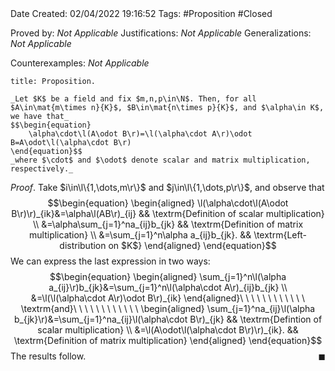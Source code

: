 <br />
<br />

Date Created: 02/04/2022 19:16:52
Tags: #Proposition #Closed

Proved by: _Not Applicable_
Justifications: _Not Applicable_
Generalizations: _Not Applicable_

Counterexamples: _Not Applicable_

``` ad-Proposition
title: Proposition.

_Let $K$ be a field and fix $m,n,p\in\N$. Then, for all $A\in\mat{m\times n}{K}$, $B\in\mat{n\times p}{K}$, and $\alpha\in K$, we have that_
$$\begin{equation}
    \alpha\cdot\l(A\odot B\r)=\l(\alpha\cdot A\r)\odot B=A\odot\l(\alpha\cdot B\r)
\end{equation}$$
_where $\cdot$ and $\odot$ denote scalar and matrix multiplication, respectively._

```

_Proof_. Take $i\in\l\{1,\dots,m\r\}$ and $j\in\l\{1,\dots,p\r\}$, and observe that
$$\begin{equation}
    \begin{aligned}
        \l(\alpha\cdot\l(A\odot B\r)\r)_{ik}&=\alpha\l(AB\r)_{ij} && \textrm{Definition of scalar multiplication} \\
        &=\alpha\sum_{j=1}^na_{ij}b_{jk} && \textrm{Definition of matrix multiplication} \\
        &=\sum_{j=1}^n\alpha a_{ij}b_{jk}. && \textrm{Left-distribution on $K$}
    \end{aligned}
\end{equation}$$
We can express the last expression in two ways:
$$\begin{equation}
    \begin{aligned}
        \sum_{j=1}^n\l(\alpha a_{ij}\r)b_{jk}&=\sum_{j=1}^n\l(\alpha\cdot A\r)_{ij}b_{jk} \\
        &=\l(\l(\alpha\cdot A\r)\odot B\r)_{ik}
    \end{aligned}\ \ \ \ \ \ \ \ \ \ \ \ \textrm{and}\ \ \ \ \ \ \ \ \ \ \ \ 
    \begin{aligned}
        \sum_{j=1}^na_{ij}\l(\alpha b_{jk}\r)&=\sum_{j=1}^na_{ij}\l(\alpha\cdot B\r)_{jk} && \textrm{Defintion of scalar multiplication} \\
        &=\l(A\odot\l(\alpha\cdot B\r)\r)_{ik}. && \textrm{Definition of matrix multiplication}
    \end{aligned}
\end{equation}$$
The results follow.<span style="float:right;">$\blacksquare$</span>
